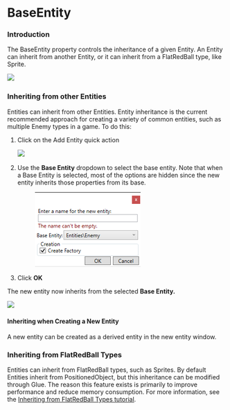 # BaseEntity

### Introduction

The BaseEntity property controls the inheritance of a given Entity. An Entity can inherit from another Entity, or it can inherit from a FlatRedBall type, like Sprite.

![](../../.gitbook/assets/2017-02-img\_58b3a85f1cdf9.png)

### Inheriting from other Entities

Entities can inherit from other Entities. Entity inheritance is the current recommended approach for creating a variety of common entities, such as multiple Enemy types in a game. To do this:

1.  Click on the Add Entity quick action

    ![](../../.gitbook/assets/2023-07-img\_64b09867579c8.png)
2.  Use the **Base Entity** dropdown to select the base entity. Note that when a Base Entity is selected, most of the options are hidden since the new entity inherits those properties from its base.

    <figure><img src="../../.gitbook/assets/2023-07-img_64b0988c890c8.png" alt=""><figcaption></figcaption></figure>
3. Click **OK**

The new entity now inherits from the selected **Base Entity.**

![](../../.gitbook/assets/2023-07-img\_64b098e3931ba.png)

#### Inheriting when Creating a New Entity

A new entity can be created as a derived entity in the new entity window.

### Inheriting from FlatRedBall Types

Entities can inherit from FlatRedBall types, such as Sprites. By default Entities inherit from PositionedObject, but this inheritance can be modified through Glue. The reason this feature exists is primarily to improve performance and reduce memory consumption. For more information, see the [Inheriting from FlatRedBall Types tutorial](glue-tutorials-inheriting-from-flatredball-types.md).
